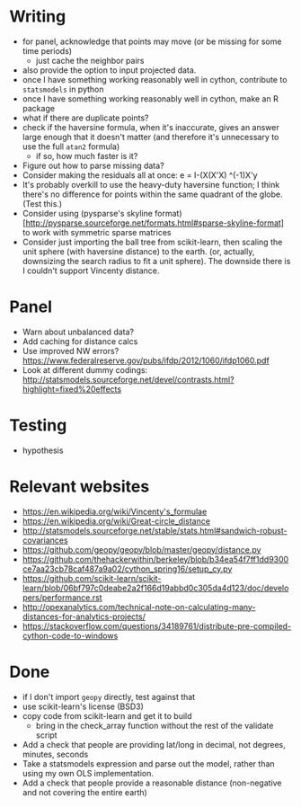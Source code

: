 # Writing
- for panel, acknowledge that points may move (or be missing for some time periods)
    - just cache the neighbor pairs
- also provide the option to input projected data.
- once I have something working reasonably well in cython, contribute to `statsmodels` in python
- once I have something working reasonably well in cython, make an R package
- what if there are duplicate points?
- check if the haversine formula, when it's inaccurate, gives an answer large enough that it doesn't matter (and therefore it's unnecessary to use the full `atan2` formula)
    - if so, how much faster is it?
- Figure out how to parse missing data?
- Consider making the residuals all at once: e = I-(X(X'X) ^(-1)X'y
- It's probably overkill to use the heavy-duty haversine function; I think there's no difference for points within the same quadrant of the globe. (Test this.)
- Consider using (pysparse's skyline format)[http://pysparse.sourceforge.net/formats.html#sparse-skyline-format] to work with symmetric sparse matrices
- Consider just importing the ball tree from scikit-learn, then scaling the unit sphere (with haversine distance) to the earth. (or, actually, downsizing the search radius to fit a unit sphere). The downside there is I couldn't support Vincenty distance.

# Panel
- Warn about unbalanced data?
- Add caching for distance calcs
- Use improved NW errors? https://www.federalreserve.gov/pubs/ifdp/2012/1060/ifdp1060.pdf
- Look at different dummy codings: http://statsmodels.sourceforge.net/devel/contrasts.html?highlight=fixed%20effects
# Testing
- hypothesis

# Relevant websites
- https://en.wikipedia.org/wiki/Vincenty's_formulae
- https://en.wikipedia.org/wiki/Great-circle_distance
- http://statsmodels.sourceforge.net/stable/stats.html#sandwich-robust-covariances
- https://github.com/geopy/geopy/blob/master/geopy/distance.py
- https://github.com/thehackerwithin/berkeley/blob/b34ea54f7ff1dd9300ce7aa23cb78caf487a9a02/cython_spring16/setup_cy.py
- https://github.com/scikit-learn/scikit-learn/blob/06bf797c0deabe2a2f166d19abbd0c305da4d123/doc/developers/performance.rst
- http://opexanalytics.com/technical-note-on-calculating-many-distances-for-analytics-projects/
- https://stackoverflow.com/questions/34189761/distribute-pre-compiled-cython-code-to-windows

# Done
- if I don't import `geopy` directly, test against that
- use scikit-learn's license (BSD3)
- copy code from scikit-learn and get it to build
    - bring in the check_array function without the rest of the validate script
- Add a check that people are providing lat/long in decimal, not degrees, minutes, seconds
- Take a statsmodels expression and parse out the model, rather than using my own OLS implementation.
- Add a check that people provide a reasonable distance (non-negative and not covering the entire earth)

